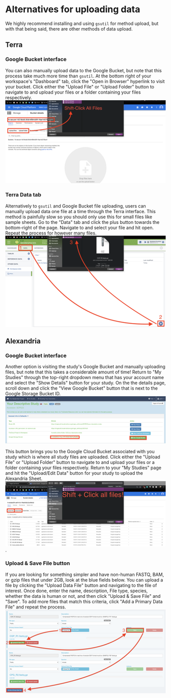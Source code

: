 # Alternatives for uploading data
  
We highly recommend installing and using `gsutil` for method upload, but with that being said, there are other methods of data upload.
## Terra
### Google Bucket interface
  
You can also manually upload data to the Google Bucket, but note that this process take much more time than `gsutil`. At the bottom right of your workspace's "Dashboard" tab, click the "Open in Browser" hyperlink to visit your bucket. Click either the "Upload File" or "Upload Folder" button to navigate to and upload your files or a folder containing your files respectively.
![](imgs/terra/bucket.png)
  
### Terra Data tab

Alternatively to `gsutil` and Google Bucket file uploading, users can manually upload data one file at a time through the Terra interface. This method is painfully slow so you should only use this for small files like sample sheets. Go to the "Data" tab and click the plus button towards the bottom-right of the page. Navigate to and select your file and hit open. Repeat the process for however many files.
![](imgs/terra/add_file.png)

## Alexandria 
### Google Bucket interface
Another option is visiting the study's Google Bucket and manually uploading files, but note that this takes a considerable amount of time! Return to "My Studies" through the top-right dropdown menu that has your account name and select the "Show Details" button for your study. On the the details page, scroll down and click the "View Google Bucket" button that is next to the Google Storage Bucket ID.
![](imgs/alexandria/study_details.png)
  
This button brings you to the Google Cloud Bucket associated with you study which is where all study files are uploaded. Click either the "Upload File" or "Upload Folder" button to navigate to and upload your files or a folder containing your files respectively. Return to your "My Studies" page and hit the "Upload/Edit Data" button for your study to upload the Alexandria Sheet.
![](imgs/scp/bucket3.png). 

### Upload & Save File button
If you are looking for something simpler and have non-human FASTQ, BAM, or gzip files that under 2GB, look at the blue fields below. You can upload a file by clicking the "Upload Data File" button and navigating to the file of interest. Once done, enter the name, description, File type, species, whether the data is human or not, and then click "Upload & Save File" and "Save". To add more files that match this criteria, click "Add a Primary Data File" and repeat the process.
![](imgs/scp/sequence_data2.png)
